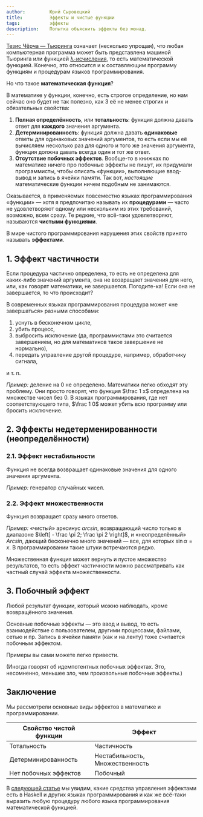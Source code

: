 ```yaml
---
author:         Юрий Сыровецкий
title:          Эффекты и чистые функции
tags:           эффекты
description:    Попытка объяснить эффекты без монад.
---
```


[Тезис Чёрча&nbsp;— Тьюринга](https://ru.wikipedia.org/wiki/Тезис_Чёрча_—_Тьюринга)
означает (несколько упрощая),
что любая компьютерная программа может быть представлена машиной Тьюринга или
функцией [λ-исчисления](https://ru.wikipedia.org/wiki/Лямбда-исчисление),
то есть математической функцией.
Конечно, это относится и к составляющим программу функциям и процедурам языков
программирования.

Но что такое **математическая функция**?

В математике у функции, конечно, есть строгое определение,
но нам сейчас оно будет не так полезно,
как 3 её не менее строгих и обязательных свойства:

1.  **Полная определённость**, или **тотальность**:
    функция должна давать ответ для **каждого** значения аргумента.
2.  **Детерминированность**:
    функция должна давать **одинаковые** ответы для одинаковых значений
    аргументов,
    то есть если мы её вычисляем несколько раз для одного и того же значения
    аргумента,
    функция должна давать всегда один и тот же ответ.
3.  **Отсутствие побочных эффектов**.
    Вообще-то в книжках по математике ничего про побочные эффекты не пишут,
    их придумали программисты, чтобы описать «функции»,
    выполняющие ввод-вывод и запись в ячейки памяти.
    Так вот, _настоящие_ математические функции ничем подобным не занимаются.

Оказывается, в применяемых повсеместно языках программирования «функции»&nbsp;—
хотя я предпочитаю называть их **процедурами**&nbsp;—
часто не удовлетворяют одному или нескольким из этих требований, возможно,
всем сразу.
Те редкие, что всё-таки удовлетворяют, называются **чистыми функциями**.

В мире чистого программирования нарушения этих свойств принято называть
**эффектами**.

## 1. Эффект частичности

Если процедура частично определена,
то есть не определена для каких-либо значений аргумента,
она не возвращает значения для него, или, как говорят математики,
не завершается.
Погодите-ка! Если она не завершается, то что происходит?

В современных языках программирования процедура может «не завершаться» разными
способами:

1.  уснуть в бесконечном цикле,
2.  убить процесс,
3.  выбросить исключение
    (да, программистами это считается завершением,
    но для математиков такое завершение не нормально),
4.  передать управление другой процедуре, например, обработчику сигнала,

и т. п.

_Пример:_ деление на 0 не определено. Математики легко обходят эту проблему.
Они просто говорят, что функция $\frac 1 x$ определена на множестве чисел без 0.
В языках программирования, где нет соответствующего типа,
$\frac 1 0$ может убить всю программу или бросить исключение.

## 2. Эффекты недетерменированности (неопределённости)

### 2.1. Эффект нестабильности

Функция не всегда возвращает одинаковые значения для одного значения
аргумента.

_Пример:_ генератор случайных чисел.

### 2.2. Эффект множественности

Функция возвращает сразу много ответов.

_Пример:_ «чистый» арксинус _arcsin_,
возвращающий число только в диапазоне
$\left[ - \frac \pi 2; \frac \pi 2 \right]$,
и «неопределённый» _Arcsin_, дающий бесконечно много значений — все,
для которых $\sin \alpha = x$.
В программировании такие штуки встречаются редко.

Множественная функция может вернуть и пустое множество результатов,
то есть эффект частичности можно рассматривать как частный случай эффекта
множественности.

## 3. Побочный эффект

Любой результат функции, который можно наблюдать, кроме возвращённого значения.

Основные побочные эффекты&nbsp;— это ввод и вывод,
то есть взаимодействие с пользователем, другими процессами, файлами,
сетью и пр.
Запись в ячейки памяти (как и на ленту) тоже считается побочным эффектом.

Примеры вы сами можете легко привести.

(Иногда говорят об идемпотентных побочных эффектах.
Это, несомненно, меньшее зло, чем произвольные побочные эффекты.)

## Заключение

Мы рассмотрели основные виды эффектов в математике и программировании.

| Свойство чистой функции | Эффект                          |
|-------------------------|---------------------------------|
| Тотальность             | Частичность                     |
| Детерминированность     | Нестабильность, Множественность |
| Нет побочных эффектов   | Побочный                        |

В [следующей статье](../18/effects-haskell.html) мы увидим,
какие средства управления эффектами есть в Haskell и других языках
программирования и как же всё-таки выразить любую процедуру любого языка
программирования математической функцией.
